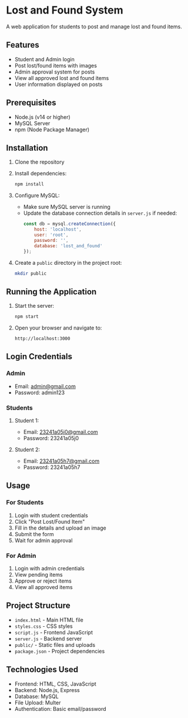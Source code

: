 # Lost and Found System

A web application for students to post and manage lost and found items.

## Features

- Student and Admin login
- Post lost/found items with images
- Admin approval system for posts
- View all approved lost and found items
- User information displayed on posts

## Prerequisites

- Node.js (v14 or higher)
- MySQL Server
- npm (Node Package Manager)

## Installation

1. Clone the repository
2. Install dependencies:
   ```bash
   npm install
   ```

3. Configure MySQL:
   - Make sure MySQL server is running
   - Update the database connection details in `server.js` if needed:
     ```javascript
     const db = mysql.createConnection({
         host: 'localhost',
         user: 'root',
         password: '',
         database: 'lost_and_found'
     });
     ```

4. Create a `public` directory in the project root:
   ```bash
   mkdir public
   ```

## Running the Application

1. Start the server:
   ```bash
   npm start
   ```

2. Open your browser and navigate to:
   ```
   http://localhost:3000
   ```

## Login Credentials

### Admin
- Email: admin@gmail.com
- Password: admin123

### Students
1. Student 1:
   - Email: 23241a05j0@gmail.com
   - Password: 23241a05j0

2. Student 2:
   - Email: 23241a05h7@gmail.com
   - Password: 23241a05h7

## Usage

### For Students
1. Login with student credentials
2. Click "Post Lost/Found Item"
3. Fill in the details and upload an image
4. Submit the form
5. Wait for admin approval

### For Admin
1. Login with admin credentials
2. View pending items
3. Approve or reject items
4. View all approved items

## Project Structure

- `index.html` - Main HTML file
- `styles.css` - CSS styles
- `script.js` - Frontend JavaScript
- `server.js` - Backend server
- `public/` - Static files and uploads
- `package.json` - Project dependencies

## Technologies Used

- Frontend: HTML, CSS, JavaScript
- Backend: Node.js, Express
- Database: MySQL
- File Upload: Multer
- Authentication: Basic email/password 